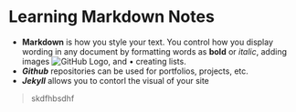 # Learning Markdown Notes
* **Markdown** is how you style your text. You control how you display wording in any document by formatting words as **bold** or _italic_, adding images ![GitHub Logo](/images/logo.png), and • creating lists.
* **_Github_** repositories can be used for portfolios, projects, etc.
* **_Jekyll_** allows you to contorl the visual of your site
> skdfhbsdhf
